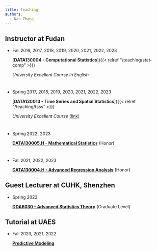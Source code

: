 ```yaml
---
title: Teaching
authors:
  - Nan Zhang
---
```


## Instructor at Fudan


- Fall 2016, 2017, 2018, 2019, 2020, 2021, 2022, 2023

    [**DATA130004 - Computational Statistics**]({{< relref "/teaching/stat-comp" >}})

    *University Excellent Course in English* 

# 

- Spring 2017, 2018, 2019, 2020, 2021, 2022, 2023

    [**DATA130013 - Time Series and Spatial Statistics**]({{< relref "/teaching/tsss" >}})

    *University Excellent Course* [(link)](http://fdjpkc.fudan.edu.cn/201927/)

#

- Spring 2022, 2023

    [**DATA130005.H - Mathematical Statistics**]() (Honor)

#

- Fall 2021, 2022, 2023

    [**DATA130004.H - Advanced Regression Analysis**]() (Honor)


## Guest Lecturer at CUHK, Shenzhen

- Spring 2022

    [**DDA6030 - Advanced Statistics Theory**]() (Graduate Level)


## Tutorial at UAES

- Fall 2020, 2021, 2022

    [**Predictive Modeling**]()
